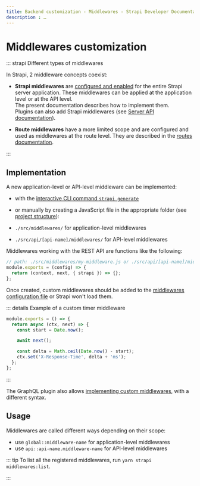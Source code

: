 ```yaml
---
title: Backend customization - Middlewares - Strapi Developer Documentation
description : …
---
```


<!-- TODO: update SEO -->

# Middlewares customization

::: strapi Different types of middlewares

In Strapi, 2 middleware concepts coexist:

- **Strapi middlewares** are [configured and enabled](/developer-docs/latest/setup-deployment-guides/configurations/required/middlewares.md) for the entire Strapi server application. These middlewares can be applied at the application level or at the API level. <br/>The present documentation describes how to implement them.<br/>Plugins can also add Strapi middlewares (see [Server API documentation](/developer-docs/latest/developer-resources/plugin-api-reference/server.md#middlewares)).

- **Route middlewares** have a more limited scope and are configured and used as middlewares at the route level. They are described in the [routes documentation](/developer-docs/latest/development/backend-customization/routing.md#middlewares).

:::

## Implementation

A new application-level or API-level middleware can be implemented:
- with the [interactive CLI command `strapi generate`](/developer-docs/latest/developer-resources/cli/CLI.md#strapi-generate)
- or manually by creating a JavaScript file in the appropriate folder (see [project structure](/developer-docs/latest/setup-deployment-guides/file-structure.md)):

- `./src/middlewares/` for application-level middlewares
- `./src/api/[api-name]/middlewares/` for API-level middlewares

Middlewares working with the REST API are functions like the following:

```js
// path: ./src/middlewares/my-middleware.js or ./src/api/[api-name]/middlewares/my-middleware.js
module.exports = (config) => {
  return (context, next, { strapi }) => {};
};
```
<!-- ? is is `context` or `ctx`? -->

Once created, custom middlewares should be added to the [middlewares configuration file](/developer-docs/latest/setup-deployment-guides/configurations/required/middlewares.md#loading-order) or Strapi won't load them.

<!-- TODO: update the example below, was copied & pasted from v3 but won't probably work as-is -->
::: details Example of a custom timer middleware

```js
module.exports = () => {
  return async (ctx, next) => {
    const start = Date.now();

    await next();

    const delta = Math.ceil(Date.now() - start);
    ctx.set('X-Response-Time', delta + 'ms');
  };
};
```

:::

The GraphQL plugin also allows [implementing custom middlewares](), with a different syntax.
<!-- TODO: add link once this GraphQL customization topic is documented in the GraphQL plugin section -->

<!-- ? should we keep this "Node modules" part? -->
<!-- ### Node modules

Every folder that follows this name pattern `strapi-middleware-*` in the `./node_modules` folder will be loaded as a middleware.

A middleware needs to follow the structure below:

```
/middleware
└─── lib
     - index.js
- LICENSE.md
- package.json
- README.md
```

The `index.js` is the entry point to the middleware. It should look like the example above. -->

## Usage

Middlewares are called different ways depending on their scope:

- use `global::middleware-name` for application-level middlewares
- use `api::api-name.middleware-name` for API-level middlewares

::: tip
To list all the registered middlewares, run `yarn strapi middlewares:list`.
<!-- TODO: add this to CLI reference -->
:::
